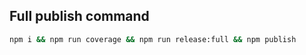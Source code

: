 ## Full publish command

```bash
npm i && npm run coverage && npm run release:full && npm publish
```
